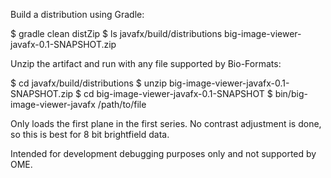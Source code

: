 Build a distribution using Gradle:

$ gradle clean distZip
$ ls javafx/build/distributions
big-image-viewer-javafx-0.1-SNAPSHOT.zip

Unzip the artifact and run with any file supported by Bio-Formats:

$ cd javafx/build/distributions
$ unzip big-image-viewer-javafx-0.1-SNAPSHOT.zip
$ cd big-image-viewer-javafx-0.1-SNAPSHOT
$ bin/big-image-viewer-javafx /path/to/file

Only loads the first plane in the first series.  No contrast adjustment is done, so this is best for 8 bit brightfield data.

Intended for development debugging purposes only and not supported by OME.
